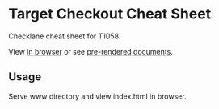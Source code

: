 # Target Checkout Cheat Sheet

Checklane cheat sheet for T1058.

View [in browser](https://7dd8b1.netlify.app/) or see [pre-rendered documents](https://github.com/turtlemay-target/T1058-Cheatsheet/tree/main/renders).

## Usage

Serve www directory and view index.html in browser.
